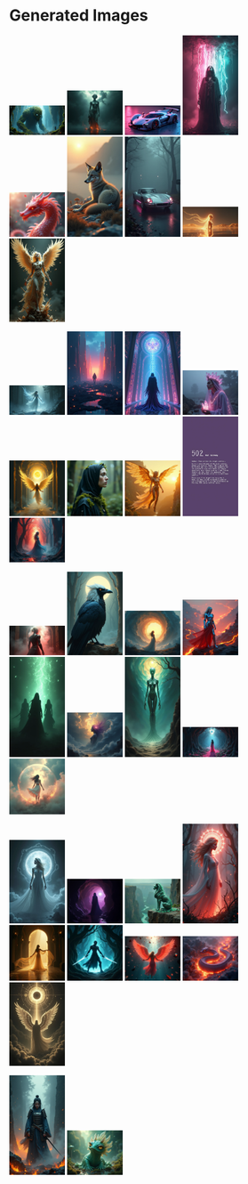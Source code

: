 # Generated Images



<img src="2025_08_05_01.webp" width="100"/> <img src="2025_08_05_02.webp" width="100"/> <img src="2025_08_05_03.webp" width="100"/> <img src="2025_08_05_04.webp" width="100"/> <img src="2025_08_05_05.webp" width="100"/> <img src="2025_08_05_06.webp" width="100"/> <img src="2025_08_05_07.webp" width="100"/> <img src="2025_08_05_08.webp" width="100"/> <img src="2025_08_05_09.webp" width="100"/>

<img src="2025_08_05_10.webp" width="100"/> <img src="2025_08_05_11.webp" width="100"/> <img src="2025_08_05_12.webp" width="100"/> <img src="2025_08_05_13.webp" width="100"/> <img src="2025_08_05_14.webp" width="100"/> <img src="2025_08_05_15.webp" width="100"/> <img src="2025_08_05_16.webp" width="100"/> <img src="2025_08_05_17.webp" width="100"/> <img src="2025_08_05_18.webp" width="100"/>

<img src="2025_08_05_19.webp" width="100"/> <img src="2025_08_05_20.webp" width="100"/> <img src="2025_08_05_21.webp" width="100"/> <img src="2025_08_05_22.webp" width="100"/> <img src="2025_08_05_23.webp" width="100"/> <img src="2025_08_05_24.webp" width="100"/> <img src="2025_08_05_25.webp" width="100"/> <img src="2025_08_05_26.webp" width="100"/> <img src="2025_08_05_27.webp" width="100"/>

<img src="2025_08_05_28.webp" width="100"/> <img src="2025_08_05_29.webp" width="100"/> <img src="2025_08_05_30.webp" width="100"/> <img src="2025_08_05_31.webp" width="100"/> <img src="2025_08_05_32.webp" width="100"/> <img src="2025_08_05_33.webp" width="100"/> <img src="2025_08_05_34.webp" width="100"/> <img src="2025_08_05_35.webp" width="100"/> <img src="2025_08_05_36.webp" width="100"/>

<img src="2025_08_05_37.webp" width="100"/> <img src="2025_08_05_38.webp" width="100"/>